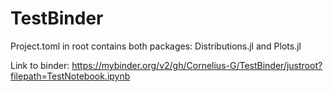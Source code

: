 # TestBinder
Project.toml in root contains both packages: Distributions.jl and Plots.jl

Link to binder: https://mybinder.org/v2/gh/Cornelius-G/TestBinder/justroot?filepath=TestNotebook.ipynb

